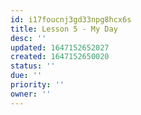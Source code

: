```yaml
---
id: i17foucnj3gd33npg8hcx6s
title: Lesson 5 - My Day
desc: ''
updated: 1647152652027
created: 1647152650020
status: ''
due: ''
priority: ''
owner: ''
---
```


